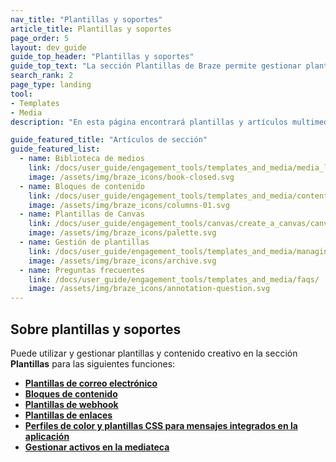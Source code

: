 ```yaml
---
nav_title: "Plantillas y soportes"
article_title: Plantillas y soportes
page_order: 5
layout: dev_guide
guide_top_header: "Plantillas y soportes"
guide_top_text: "La sección Plantillas de Braze permite gestionar plantillas y cargar imágenes para mensajes en una única ubicación centralizada. También puede consolidar y organizar sus plantillas en el panel de control para conseguir un aspecto coherente."
search_rank: 2
page_type: landing
tool: 
- Templates
- Media
description: "En esta página encontrará plantillas y artículos multimedia. Aquí encontrará recursos sobre la mediateca, cómo gestionar plantillas, cargar imágenes, crear Bloques de contenido, etc."

guide_featured_title: "Artículos de sección"
guide_featured_list:
  - name: Biblioteca de medios
    link: /docs/user_guide/engagement_tools/templates_and_media/media_library/
    image: /assets/img/braze_icons/book-closed.svg
  - name: Bloques de contenido
    link: /docs/user_guide/engagement_tools/templates_and_media/content_blocks/
    image: /assets/img/braze_icons/columns-01.svg
  - name: Plantillas de Canvas
    link: /docs/user_guide/engagement_tools/canvas/create_a_canvas/canvas_templates/#available-braze-templates
    image: /assets/img/braze_icons/palette.svg
  - name: Gestión de plantillas
    link: /docs/user_guide/engagement_tools/templates_and_media/managing_templates/
    image: /assets/img/braze_icons/archive.svg
  - name: Preguntas frecuentes
    link: /docs/user_guide/engagement_tools/templates_and_media/faqs/
    image: /assets/img/braze_icons/annotation-question.svg
---
```


## Sobre plantillas y soportes

Puede utilizar y gestionar plantillas y contenido creativo en la sección **Plantillas** para las siguientes funciones:

- **[Plantillas de correo electrónico]({{site.baseurl}}/user_guide/message_building_by_channel/email/creating_an_email_template/#creating-an-email-template)**
- **[Bloques de contenido]({{site.baseurl}}/user_guide/engagement_tools/templates_and_media/content_blocks/)**
- **[Plantillas de webhook]({{site.baseurl}}/user_guide/message_building_by_channel/webhooks/webhook_template/#creating-a-webhook-template)**
- **[Plantillas de enlaces]({{site.baseurl}}/user_guide/message_building_by_channel/email/link_templates/#link-templates)**
- **[Perfiles de color y plantillas CSS para mensajes integrados en la aplicación]({{site.baseurl}}/user_guide/message_building_by_channel/in-app_messages/customize/#color-profile)**
- **[Gestionar activos en la mediateca]({{site.baseurl}}/user_guide/engagement_tools/templates_and_media/media_library/#media-library)**
<br><br><br>

